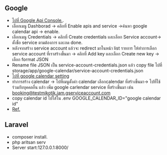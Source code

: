 
## Google

- [ไปที่ Google Api Console.](https://console.cloud.google.com/apis).
- เลือกเมนู Dashborad -> คลิกที่ Enable apis and service ->ค้นหา google calendar api -> enable.
- เลือกเมนู Credentials -> คลิกที่ Create credentials และเลือก Service account-> ตั้งชื่อ service ตามต้องการ และกด done.
- หลังจากสร้าง service account แล้วจะ redirect มาในหน้า list รายการ ให้ทำการเลือก service account ที่เราสร้างขึ้นมา -> คลิกที่ Add key และเลือก Create new key -> เลือก format JSON
- Rename file JSON เป็น service-account-credentials.json แล้ว copy file ไปที่ storage/app/google-calendar/service-account-credentials.json
- [ไปที่ google calendar setting](https://calendar.google.com/calendar/u/0/r/settings)
- ทำการสร้าง calendar -> ไปที่เมนูตั้งค่า calendar เลือกcalendar ที่สร้างขึ้นมา-> ไปที่ใช้ร่วมกับบุคคลอื่น แล้ว เพิ่ม google carlendar service ที่สร้างขึ้นมา เช่น         booking@testmikotik.iam.gserviceaccount.com
- copy calendar id ไปใส่ใน .env GOOGLE_CALENDAR_ID="google calendar id"
- [Ref.](https://github.com/spatie/laravel-google-calendar)


## Laravel
- composer install.
- php aritsan serv
- Server start:127.0.0.1:8000/


